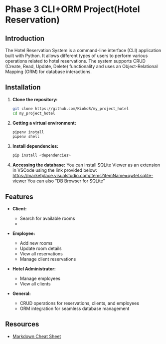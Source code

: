 # Phase 3 CLI+ORM Project(Hotel Reservation)

## Introduction

The Hotel Reservation System is a command-line interface (CLI) application built with Python. It allows different types of users to perform various operations related to hotel reservations. The system supports CRUD (Create, Read, Update, Delete) functionality and uses an Object-Relational Mapping (ORM) for database interactions.


## Installation

1. **Clone the repository:**
    ```bash
    git clone https://github.com/KiokoB/my_project_hotel
    cd my_project_hotel
    ```
2. **Getting a virtual environment:**
    ```bash
    pipenv install
    pipenv shell  
    ```
3. **Install dependencies:**
    ```bash
    pip install <dependencies>
    ```
4. **Accessing the database:**
    You can install SQLite Viewer as an extension in VSCode using the link provided below:
    https://marketplace.visualstudio.com/items?itemName=qwtel.sqlite-viewer
    You can also "DB Browser for SQLite" 


## Features

- **Client:** 
  - Search for available rooms
  - 

- **Employee:**
  - Add new rooms
  - Update room details
  - View all reservations
  - Manage client reservations

- **Hotel Administrator:**
  - Manage employees
  - View all clients 

- **General:**
  - CRUD operations for reservations, clients, and employees
  - ORM integration for seamless database management


## Resources

- [Markdown Cheat Sheet](https://www.markdownguide.org/cheat-sheet/)
